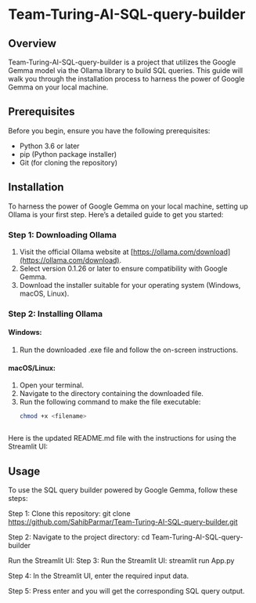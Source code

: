 # Team-Turing-AI-SQL-query-builder


## Overview

Team-Turing-AI-SQL-query-builder is a project that utilizes the Google Gemma model via the Ollama library to build SQL queries. This guide will walk you through the installation process to harness the power of Google Gemma on your local machine.

## Prerequisites

Before you begin, ensure you have the following prerequisites:

- Python 3.6 or later
- pip (Python package installer)
- Git (for cloning the repository)

## Installation

To harness the power of Google Gemma on your local machine, setting up Ollama is your first step. Here’s a detailed guide to get you started:

### Step 1: Downloading Ollama

1. Visit the official Ollama website at [https://ollama.com/download](https://ollama.com/download).
2. Select version 0.1.26 or later to ensure compatibility with Google Gemma.
3. Download the installer suitable for your operating system (Windows, macOS, Linux).

### Step 2: Installing Ollama

#### Windows:

1. Run the downloaded .exe file and follow the on-screen instructions.

#### macOS/Linux:

1. Open your terminal.
2. Navigate to the directory containing the downloaded file.
3. Run the following command to make the file executable:
   ```bash
   chmod +x <filename>



Here is the updated README.md file with the instructions for using the Streamlit UI:

## Usage

To use the SQL query builder powered by Google Gemma, follow these steps:

Step 1: Clone this repository:
   git clone https://github.com/SahibParmar/Team-Turing-AI-SQL-query-builder.git
   
Step 2: Navigate to the project directory:
   cd Team-Turing-AI-SQL-query-builder
   
Run the Streamlit UI:
Step 3: Run the Streamlit UI:
   streamlit run App.py

Step 4: In the Streamlit UI, enter the required input data.

Step 5: Press enter and you will get the corresponding SQL query output.
